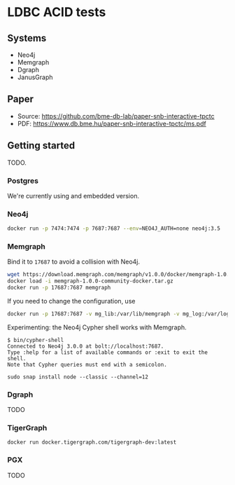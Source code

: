 # LDBC ACID tests

## Systems

* Neo4j
* Memgraph
* Dgraph
* JanusGraph

## Paper

* Source: <https://github.com/bme-db-lab/paper-snb-interactive-tpctc>
* PDF: <https://www.db.bme.hu/paper-snb-interactive-tpctc/ms.pdf>

## Getting started

TODO.

### Postgres

We're currently using and embedded version.

### Neo4j

```bash
docker run -p 7474:7474 -p 7687:7687 --env=NEO4J_AUTH=none neo4j:3.5
```

### Memgraph

Bind it to `17687` to avoid a collision with Neo4j.

```bash
wget https://download.memgraph.com/memgraph/v1.0.0/docker/memgraph-1.0.0-community-docker.tar.gz
docker load -i memgraph-1.0.0-community-docker.tar.gz
docker run -p 17687:7687 memgraph
```

If you need to change the configuration, use
```bash
docker run -p 17687:7687 -v mg_lib:/var/lib/memgraph -v mg_log:/var/log/memgraph -v mg_etc:/etc/memgraph memgraph
```

Experimenting: the Neo4j Cypher shell works with Memgraph.

```console
$ bin/cypher-shell 
Connected to Neo4j 3.0.0 at bolt://localhost:7687.
Type :help for a list of available commands or :exit to exit the shell.
Note that Cypher queries must end with a semicolon.
```

```
sudo snap install node --classic --channel=12
```

### Dgraph

TODO

### TigerGraph

```
docker run docker.tigergraph.com/tigergraph-dev:latest
```

### PGX

TODO
